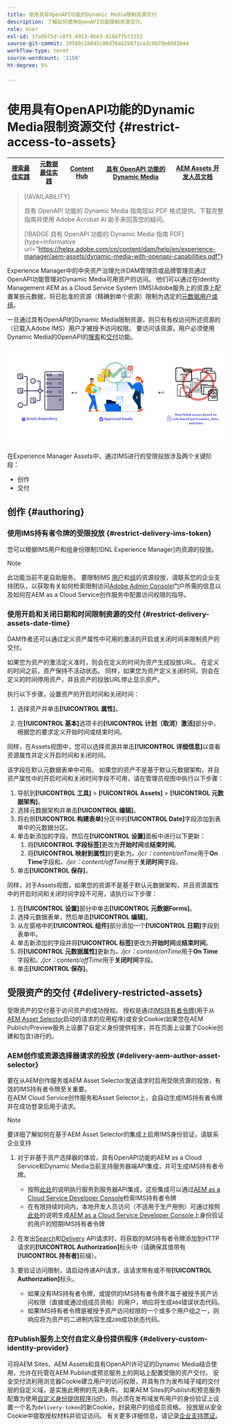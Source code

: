 ```yaml
---
title: 使用具有OpenAPI功能的Dynamic Media限制资源交付
description: 了解如何使用OpenAPI功能限制资源交付。
role: User
exl-id: 3fa0b75d-c8f5-4913-8be3-816b7fb73353
source-git-commit: 10580c1b045c86d76ab2b871ca3c0b7de6683044
workflow-type: tm+mt
source-wordcount: '1150'
ht-degree: 5%

---
```


# 使用具有OpenAPI功能的Dynamic Media限制资源交付 {#restrict-access-to-assets}

| [搜索最佳实践](/help/assets/search-best-practices.md) | [元数据最佳实践](/help/assets/metadata-best-practices.md) | [Content Hub](/help/assets/product-overview.md) | [具有 OpenAPI 功能的 Dynamic Media](/help/assets/dynamic-media-open-apis-overview.md) | [AEM Assets 开发人员文档](https://developer.adobe.com/experience-cloud/experience-manager-apis/) |
| ------------- | --------------------------- |---------|----|-----|

>[!AVAILABILITY]
>
>具有 OpenAPI 功能的 Dynamic Media 指南现以 PDF 格式提供。下载完整指南并使用 Adobe Acrobat AI 助手来回答您的疑问。
>
>[!BADGE 具有 OpenAPI 功能的 Dynamic Media 指南 PDF]{type=Informative url="https://helpx.adobe.com/cn/content/dam/help/en/experience-manager/aem-assets/dynamic-media-with-openapi-capabilities.pdf"}

Experience Manager中的中央资产治理允许DAM管理员或品牌管理员通过OpenAPI功能管理对Dynamic Media可用资产的访问。 他们可以通过在Identity Management AEM as a Cloud Service System (IMS)Adobe服务上的资源上配置某些元数据，将已批准的资源（精确到单个资源）限制为选定的[元数据用户或组](https://helpx.adobe.com/in/enterprise/using/users.html#user-mgt-strategy)。

一旦通过具有OpenAPI的Dynamic Media限制资源，则只有有权访问所述资源的（已载入Adobe IMS）用户才被授予访问权限。 要访问该资源，用户必须使用Dynamic Media的OpenAPI的[搜索](search-assets-api.md)和[交付](deliver-assets-apis.md)功能。

![限制了对资源的访问](/help/assets/assets/restricted-access.png)

在Experience Manager Assets中，通过IMS进行的受限投放涉及两个关键阶段：

* 创作
* 交付

## 创作 {#authoring}

### 使用IMS持有者令牌的受限投放 {#restrict-delivery-ims-token}

您可以根据IMS用户和组身份限制[!DNL Experience Manager]内资源的投放。

>[!NOTE]
>
此功能当前不是自助服务。 要限制IMS [用户](https://helpx.adobe.com/in/enterprise/using/manage-directory-users.html)和[组](https://helpx.adobe.com/in/enterprise/using/user-groups.html)的资源投放，请联系您的企业支持团队，以获取有关如何检索限制访问[Adobe Admin Console](https://adminconsole.adobe.com/)门户所需的信息以及如何在AEM as a Cloud Service创作服务中配置访问权限的指导。

### 使用开启和关闭日期和时间限制资源的交付 {#restrict-delivery-assets-date-time}

DAM作者还可以通过定义资产属性中可用的激活的开启或关闭时间来限制资产的交付。

如果您为资产的激活定义准时，则会在定义的时间为资产生成投放URL。 在定义的时间之前，资产保持不活动状态。 同样，如果您为资产定义关闭时间，则会在定义的时间停用资产，并且资产的投放URL停止显示资产。

执行以下步骤，设置资产的开启时间和关闭时间：

1. 选择资产并单击&#x200B;**[!UICONTROL 属性]**。

1. 在&#x200B;**[!UICONTROL 基本]**&#x200B;选项卡的&#x200B;**[!UICONTROL 计划（取消）激活]**&#x200B;部分中，根据您的要求定义开始时间或结束时间。

同样，在Assets视图中，您可以选择资源并单击&#x200B;**[!UICONTROL 详细信息]**&#x200B;以查看资源属性并定义开启时间和关闭时间。

该字段在默认元数据表单中可用。 如果您的资产不是基于默认元数据架构，并且资产属性中的开启时间和关闭时间字段不可用，请在管理员视图中执行以下步骤：

1. 导航到&#x200B;**[!UICONTROL 工具]** > **[!UICONTROL Assets]** > **[!UICONTROL 元数据架构]**。
1. 选择元数据架构并单击&#x200B;**[!UICONTROL 编辑]**。
1. 将右侧&#x200B;**[!UICONTROL 构建表单]**&#x200B;分区中的&#x200B;**[!UICONTROL Date]**&#x200B;字段添加到表单中的元数据分区。
1. 单击新添加的字段，然后在&#x200B;**[!UICONTROL 设置]**&#x200B;面板中进行以下更新：
   1. 将&#x200B;**[!UICONTROL 字段标签]**&#x200B;更改为&#x200B;**开始时间**&#x200B;或&#x200B;**结束时间**。
   1. 将&#x200B;**[!UICONTROL 映射到属性]**&#x200B;的更新为&#x200B;_。/jcr：content/onTime_&#x200B;用于&#x200B;**On Time**&#x200B;字段和&#x200B;_。/jcr：content/offTime_&#x200B;用于&#x200B;**关闭时间**&#x200B;字段。
1. 单击&#x200B;**[!UICONTROL 保存]**。

同样，对于Assets视图，如果您的资源不是基于默认元数据架构，并且资源属性中的开启时间和关闭时间字段不可用，请执行以下步骤：

1. 在&#x200B;**[!UICONTROL 设置]**&#x200B;部分中单击&#x200B;**[!UICONTROL 元数据Forms]**。
1. 选择元数据表单，然后单击&#x200B;**[!UICONTROL 编辑]**。
1. 从左窗格中的&#x200B;**[!UICONTROL 组件]**&#x200B;部分添加一个&#x200B;**[!UICONTROL 日期]**&#x200B;字段到表单中。
1. 单击新添加的字段并将&#x200B;**[!UICONTROL 标签]**&#x200B;更改为&#x200B;**开始时间**&#x200B;或&#x200B;**结束时间**。
1. 将&#x200B;**[!UICONTROL 元数据属性]**&#x200B;更新为&#x200B;_。/jcr：content/onTime_&#x200B;用于&#x200B;**On Time**&#x200B;字段和&#x200B;_。/jcr：content/offTime_&#x200B;用于&#x200B;**关闭时间**&#x200B;字段。
1. 单击&#x200B;**[!UICONTROL 保存]**。



## 受限资产的交付 {#delivery-restricted-assets}

受限资产的交付基于访问资产的成功授权。 授权是通过[IMS持有者令牌](https://developer.adobe.com/developer-console/docs/guides/authentication/UserAuthentication/IMS/)(用于从[AEM Asset Selector](https://experienceleague.adobe.com/en/docs/experience-manager-cloud-service/content/assets/manage/asset-selector/overview-asset-selector)启动的请求的应用程序)或安全Cookie(如果您在AEM Publish/Preview服务上设置了自定义身份提供程序，并在页面上设置了Cookie创建和包含)进行的。

### AEM创作或资源选择器请求的投放 {#delivery-aem-author-asset-selector}

要在从AEM创作服务或AEM Asset Selector发送请求时启用受限资源的投放，有效的IMS持有者令牌至关重要。\
在AEM Cloud Service创作服务和Asset Selector上，会自动生成IMS持有者令牌并在成功登录后用于请求。

>[!NOTE]
>
要详细了解如何在基于AEM Asset Selector的集成上启用IMS身份验证，请联系企业支持

1. 对于非基于资产选择器的体验，具有OpenAPI功能的AEM as a Cloud Service和Dynamic Media当前支持服务器端API集成，并可生成IMS持有者令牌。
   * 按照[此处](https://experienceleague.adobe.com/en/docs/experience-manager-cloud-service/content/implementing/developing/generating-access-tokens-for-server-side-apis#the-server-to-server-flow)的说明执行服务到服务器API集成，这些集成可以通过[AEM as a Cloud Service Developer Console](https://experienceleague.adobe.com/en/docs/experience-manager-cloud-service/content/implementing/developing/development-guidelines#crxde-lite-and-developer-console)检索IMS持有者令牌
   * 在有限持续时间内，本地开发人员访问（不适用于生产用例）可通过按照[此处](https://experienceleague.adobe.com/en/docs/experience-manager-cloud-service/content/implementing/developing/generating-access-tokens-for-server-side-apis#developer-flow)的说明生成[AEM as a Cloud Service Developer Console](https://experienceleague.adobe.com/en/docs/experience-manager-cloud-service/content/implementing/developing/development-guidelines#crxde-lite-and-developer-console)上身份验证的用户的短期IMS持有者令牌

1. 在发出[Search](search-assets-api.md)和[Delivery](deliver-assets-apis.md) API请求时，将获取的IMS持有者令牌添加到HTTP请求的&#x200B;**[!UICONTROL Authorization]**&#x200B;标头中（请确保其值带有&#x200B;**[!UICONTROL 持有者]**&#x200B;前缀）。

1. 要验证访问限制，请启动传递API请求，该请求带有或不带&#x200B;**[!UICONTROL Authorization]**&#x200B;标头。
   * 如果没有IMS持有者令牌，或提供的IMS持有者令牌不属于被授予资产访问权限（直接或通过组成员资格）的用户，响应将生成`404`错误状态代码。
   * 如果IMS持有者令牌是被授予资产访问权限的一个或多个用户组之一，则响应将为资产的二进制内容生成`200`成功状态代码。

### 在Publish服务上交付自定义身份提供程序 {#delivery-custom-identity-provider}

可将AEM Sites、AEM Assets和具有OpenAPI许可证的Dynamic Media结合使用，允许在托管在AEM Publish或预览服务上的网站上配置受限的资产交付。 安全交付流利用浏览器Cookie建立用户的访问权限，并具有作为发布域子域的交付层的自定义域，是实施此用例的先决条件。 如果AEM Sites的Publish和预览服务配置为使用[自定义身份提供程序(IdP)](https://experienceleague.adobe.com/en/docs/experience-manager-learn/cloud-service/authentication/saml-2-0)，则必须在发布域发布用户的身份验证上设置一个名为`delivery-token`的新Cookie，封装用户的组成员资格。 投放层从安全Cookie中提取授权材料并验证访问。 有关更多详细信息，请记录[企业支持票证](/help/assets/dynamic-media-open-apis-overview.md#how-to-enable-the-dynamic-media-with-openapi-capabilities)。

